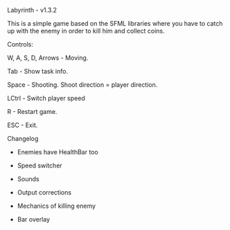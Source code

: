 Labyrinth - v1.3.2

This is a simple game based on the SFML libraries where you have to catch up with the enemy in order to kill him and collect coins.

Controls:

W, A, S, D, Arrows - Moving.

Tab - Show task info.

Space - Shooting. Shoot direction = player direction.

LCtrl - Switch player speed

R - Restart game.

ESC - Exit.

Changelog

- Enemies have HealthBar too

- Speed switcher

- Sounds

- Output corrections

- Mechanics of killing enemy

- Bar overlay